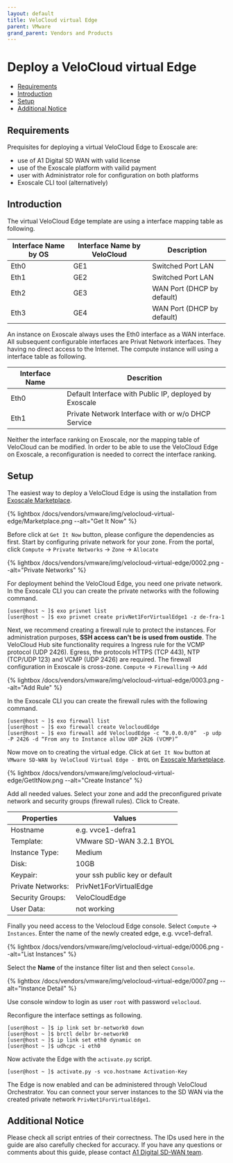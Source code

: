```yaml
---
layout: default
title: VeloCloud virtual Edge
parent: VMware
grand_parent: Vendors and Products
---
```


# Deploy a VeloCloud virtual Edge

* [Requirements](#requirements)
* [Introduction](#introduction)
* [Setup](#setup)
* [Additional Notice](#additional-notice)

## Requirements
Prequisites for deploying a virtual VeloCloud Edge to Exoscale are:

- use of A1 Digital SD WAN with valid license
- use of the Exoscale platform with vailid payment
- user with Administrator role for configuration on both platforms
- Exoscale CLI tool (alternatively)

## Introduction
The virtual VeloCloud Edge template are using a interface mapping table as following.

| Interface Name by OS | Interface Name by VeloCloud | Description |
|----------------------|-----------------------------|-------------|
| Eth0 | GE1 | Switched Port LAN |
| Eth1 | GE2 | Switched Port LAN |
| Eth2 | GE3 | WAN Port (DHCP by default) |
| Eth3 | GE4 | WAN Port (DHCP by default) |

An instance on Exoscale always uses the Eth0 interface as a WAN interface.
All subsequent configurable interfaces are Privat Network interfaces. They having no direct
access to the Internet. The compute instance will using a interface table as following.

| Interface Name | Descrition |
|----------------|------------|
| Eth0 | Default Interface with Public IP, deployed by Exoscale |
| Eth1 | Private Network Interface with or w/o DHCP Service |

Neither the interface ranking on Exoscale, nor the mapping table of VeloCloud can be modified.
In order to be able to use the VeloCloud Edge on Exoscale, a reconfiguration is needed to correct the interface ranking.

## Setup
The easiest way to deploy a VeloCloud Edge is using the installation from [Exoscale Marketplace][7cc4f79c].

  [7cc4f79c]: https://www.exoscale.com/marketplace "Exoscale Marketplace"

{% lightbox /docs/vendors/vmware/img/velocloud-virtual-edge/Marketplace.png --alt="Get It Now" %}

Before click at `Get It Now` button, please configure the dependencies as first.
Start by configuring private network for your zone. From the portal, click `Compute` -> `Private Networks` -> `Zone` -> `Allocate`

{% lightbox /docs/vendors/vmware/img/velocloud-virtual-edge/0002.png --alt="Private Networks" %}

For deployment behind the VeloCloud Edge, you need one private network. In the Exoscale CLI you can create the private networks with the following command.

```
[user@host ~ ]$ exo privnet list
[user@host ~ ]$ exo privnet create privNet1ForVirtualEdge1 -z de-fra-1
```

Next, we recommend creating a firewall rule to protect the instances. For administration purposes, **SSH access can't be is used from oustide**. The VeloCloud Hub site functionality requires a Ingress rule for the VCMP protocol (UDP 2426). Egress, the protocols HTTPS (TCP 443), NTP (TCP/UDP 123) and VCMP (UDP 2426) are required. The firewall configuration in Exoscale is cross-zone.
`Compute` -> `Firewalling` -> `Add`

{% lightbox /docs/vendors/vmware/img/velocloud-virtual-edge/0003.png --alt="Add Rule" %}

In the Exoscale CLI you can create the firewall rules with the following command.

```
[user@host ~ ]$ exo firewall list
[user@host ~ ]$ exo firewall create VelocloudEdge
[user@host ~ ]$ exo firewall add VelocloudEdge -c “0.0.0.0/0”  -p udp -P 2426 -d “From any to Instance allow UDP 2426 (VCMP)”
```

Now move on to creating the virtual edge. Click at `Get It Now` button at `VMware SD-WAN by VeloCloud Virtual Edge - BYOL` on [Exoscale Marketplace][a86f1bc7].

[a86f1bc7]: https://www.exoscale.com/marketplace/listing/vmware-sd-wan-by-velocloud-virtual-edge-byol/ "Exoscale Marketplace"

{% lightbox /docs/vendors/vmware/img/velocloud-virtual-edge/GetItNow.png --alt="Create Instance" %}


Add all needed values. Select your zone and add the preconfigured private network and security groups (firewall rules). Click to Create.

| Properties | Values |
|------------|--------|
| Hostname | e.g. vvce1-defra1 |
| Template: | VMware SD-WAN 3.2.1 BYOL |
| Instance Type: | Medium |
| Disk: | 10GB |
| Keypair: | your ssh public key or default |
| Private Networks: | PrivNet1ForVirtualEdge |
| Security Groups: | VeloCloudEdge |
| User Data: | not working |


Finally you need access to the Velocloud Edge console. Select `Compute` -> `Instances`. Enter the name of the newly created edge, e.g. vvce1-defra1.

{% lightbox /docs/vendors/vmware/img/velocloud-virtual-edge/0006.png --alt="List Instances" %}

Select the **Name** of the instance filter list and then select `Console`.

{% lightbox /docs/vendors/vmware/img/velocloud-virtual-edge/0007.png --alt="Instance Detail" %}

Use console window to login as user `root` with password `velocloud`.

Reconfigure the interface settings as following.
```
[user@host ~ ]$ ip link set br-network0 down
[user@host ~ ]$ brctl delbr br-network0
[user@host ~ ]$ ip link set eth0 dynamic on
[user@host ~ ]$ udhcpc -i eth0
```
Now activate the Edge with the `activate.py` script.
```
[user@host ~ ]$ activate.py -s vco.hostname Activation-Key
```

The Edge is now enabled and can be administered through VeloCloud Orchestrator. You can connect your server instances to the SD WAN via the created private network `PrivNet1ForVirtualEdge1`.

## Additional Notice
Please check all script entries of their correctness. The IDs used here in the guide are also carefully checked for accuracy. If you have any questions or comments about this guide, please contact [A1 Digital SD-WAN team](mailto:sd-wan@a1.digital).